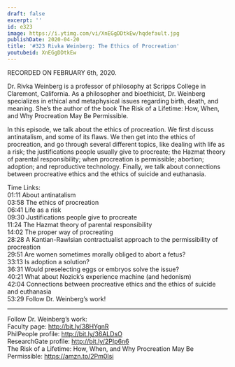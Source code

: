 ```yaml
---
draft: false
excerpt: ''
id: e323
image: https://i.ytimg.com/vi/XnEGgDDtkEw/hqdefault.jpg
publishDate: 2020-04-20
title: '#323 Rivka Weinberg: The Ethics of Procreation'
youtubeid: XnEGgDDtkEw
---
```

RECORDED ON FEBRUARY 6th, 2020.

Dr. Rivka Weinberg is a professor of philosophy at Scripps College in Claremont, California. As a philosopher and bioethicist, Dr. Weinberg specializes in ethical and metaphysical issues regarding birth, death, and meaning. She’s the author of the book The Risk of a Lifetime: How, When, and Why Procreation May Be Permissible. 

In this episode, we talk about the ethics of procreation. We first discuss antinatalism, and some of its flaws. We then get into the ethics of procreation, and go through several different topics, like dealing with life as a risk; the justifications people usually give to procreate; the Hazmat theory of parental responsibility; when procreation is permissible; abortion; adoption; and reproductive technology. Finally, we talk about connections between procreative ethics and the ethics of suicide and euthanasia.

Time Links:  
01:11  About antinatalism  
03:58  The ethics of procreation  
06:41  Life as a risk  
09:30  Justifications people give to procreate  
11:24  The Hazmat theory of parental responsibility  
14:02  The proper way of procreating  
28:28  A Kantian-Rawlsian contractualist approach to the permissibility of procreation  
29:51  Are women sometimes morally obliged to abort a fetus?  
33:13  Is adoption a solution?  
36:31  Would preselecting eggs or embryos solve the issue?  
40:21  What about Nozick’s experience machine (and hedonism)  
42:04  Connections between procreative ethics and the ethics of suicide and euthanasia  
53:29  Follow Dr. Weinberg’s work!

---

Follow Dr. Weinberg’s work:  
Faculty page: http://bit.ly/38HYgnR  
PhilPeople profile: http://bit.ly/36ALDsO  
ResearchGate profile: http://bit.ly/2PIp6n6  
The Risk of a Lifetime: How, When, and Why Procreation May Be Permissible: https://amzn.to/2Pm0Isi
